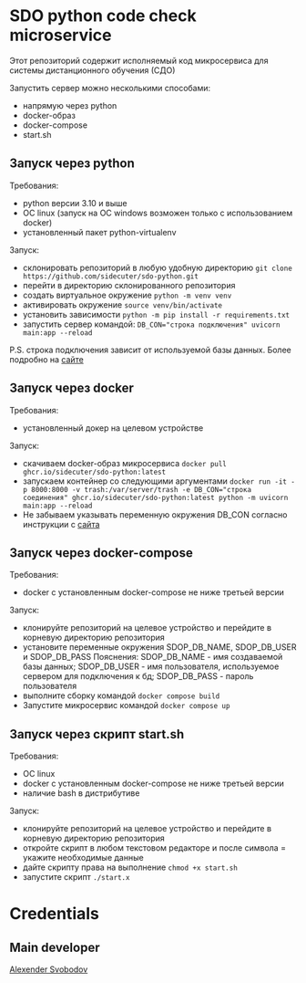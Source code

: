 # SDO python code check microservice
Этот репозиторий содержит исполняемый код микросервиса для системы дистанционного обучения (СДО)

Запустить сервер можно несколькими способами:
- напрямую через python
- docker-образ
- docker-compose
- start.sh

## Запуск через python

Требования: 
- python версии 3.10 и выше
- ОС linux (запуск на ОС windows возможен только с использованием docker)
- установленный пакет python-virtualenv

Запуск:
- склонировать репозиторий в любую удобную директорию
```git clone https://github.com/sidecuter/sdo-python.git```
- перейти в директорию склонированного репозитория
- создать виртуальное окружение
```python -m venv venv```
- активировать окружение
```source venv/bin/activate```
- установить зависимости
```python -m pip install -r requirements.txt```
- запустить сервер командой:
```DB_CON="строка подключения" uvicorn main:app --reload```

P.S. строка подключения зависит от используемой базы данных. Более подробно на [сайте](https://docs.sqlalchemy.org/en/20/core/engines.html#backend-specific-urls)

## Запуск через docker

Требования:
- установленный докер на целевом устройстве

Запуск:
- скачиваем docker-образ микросервиса
```docker pull ghcr.io/sidecuter/sdo-python:latest```
- запускаем контейнер со следующими аргументами
```docker run -it -p 8000:8000 -v trash:/var/server/trash -e DB_CON="строка соединения" ghcr.io/sidecuter/sdo-python:latest python -m uvicorn main:app --reload```
- Не забываем указывать переменную окружения DB_CON согласно инструкции с [сайта](https://docs.sqlalchemy.org/en/20/core/engines.html#backend-specific-urls)

## Запуск через docker-compose

Требования:
- docker с установленным docker-compose не ниже третьей версии

Запуск:
- клонируйте репозиторий на целевое устройство и перейдите в корневую директорию репозитория
- установите переменные окружения SDOP_DB_NAME, SDOP_DB_USER и SDOP_DB_PASS
Пояснения: SDOP_DB_NAME - имя создаваемой базы данных; SDOP_DB_USER - имя пользователя, используемое сервером для подключения к бд; SDOP_DB_PASS - пароль пользователя
- выполните сборку командой
```docker compose build```
- Запустите микросервис командой
```docker compose up```

## Запуск через скрипт start.sh

Требования:
- ОС linux
- docker с установленным docker-compose не ниже третьей версии
- наличие bash в дистрибутиве

Запуск:
- клонируйте репозиторий на целевое устройство и перейдите в корневую директорию репозитория
- откройте скрипт в любом текстовом редакторе и после символа = укажите необходимые данные
- дайте скрипту права на выполнение
```chmod +x start.sh```
- запустите скрипт
```./start.x```

# Credentials

## Main developer
[Alexender Svobodov](https://github.com/sidecuter)
